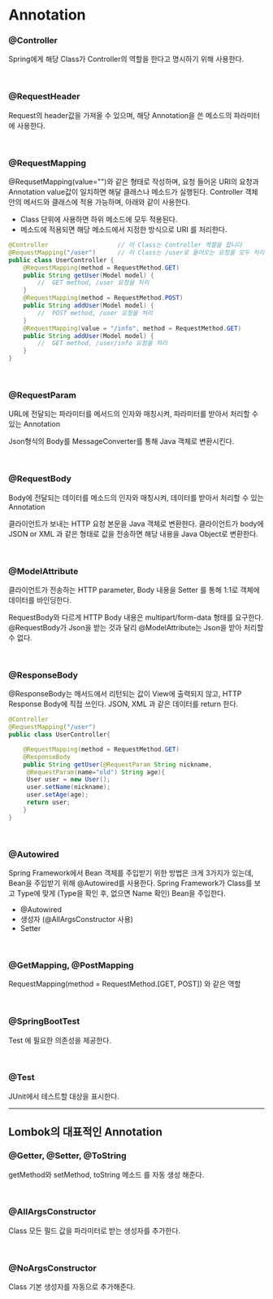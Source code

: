 # Annotation

### @Controller

Spring에게 해당 Class가 Controller의 역할을 한다고 명시하기 위해 사용한다.

<br>

### @RequestHeader

Request의 header값을 가져올 수 있으며, 해당 Annotation을 쓴 메소드의 파라미터에 사용한다.

<br>

### @RequestMapping

@RequsetMapping(value="")와 같은 형태로 작성하며, 요청 들어온 URI의 요청과 Annotation value값이 일치하면 해달 클래스나 메소드가 실행된다. Controller 객체 안의 메서드와 클래스에 적용 가능하며, 아래와 같이 사용한다.

- Class 단위에 사용하면 하위 메소드에 모두 적용된다.
- 메소드에 적용되면 해당 메소드에서 지정한 방식으로 URI 를 처리한다.


```java
@Controller                   // 이 Class는 Controller 역할을 합니다  
@RequestMapping("/user")      // 이 Class는 /user로 들어오는 요청을 모두 처리합니다.  
public class UserController {  
    @RequestMapping(method = RequestMethod.GET)  
    public String getUser(Model model) {  
        //  GET method, /user 요청을 처리  
    }  
    @RequestMapping(method = RequestMethod.POST)  
    public String addUser(Model model) {  
        //  POST method, /user 요청을 처리  
    }  
    @RequestMapping(value = "/info", method = RequestMethod.GET)  
    public String addUser(Model model) {  
        //  GET method, /user/info 요청을 처리  
    }  
}
```

<br>

### @RequestParam

URL에 전달되는 파라미터를 메서드의 인자와 매칭시켜, 파라미터를 받아서 처리할 수 있는 Annotation

Json형식의 Body를 MessageConverter를 통해 Java 객체로 변환시킨다.

<br>

### @RequestBody

Body에 전달되는 데이터를 메소드의 인자와 매칭시켜, 데이터를 받아서 처리할 수 있는 Annotation

클라이언트가 보내는 HTTP 요청 본문을 Java 객체로 변환한다. 클라이언트가 body에 JSON or XML 과 같은 형태로 값을 전송하면 해당 내용을 Java Object로 변환한다.

<br>

### @ModelAttribute

클라이언트가 전송하는 HTTP parameter, Body 내용을 Setter 를 통해 1:1로 객체에 데이터를 바인딩한다.

RequestBody와 다르게 HTTP Body 내용은 multipart/form-data 형태를 요구한다.  @RequestBody가 Json을 받는 것과 달리 @ModelAttribute는 Json을 받아 처리할 수 없다.

<br>

### @ResponseBody

@ResponseBody는 메서드에서 리턴되는 값이 View에 출력되지 않고, HTTP Response Body에 직접 쓰인다. JSON, XML 과 같은 데이터를 return 한다.

```java
@Controller
@RequestMapping("/user")
public class UserController{

	@RequestMapping(method = RequestMethod.GET)
	@ResponseBody
	public String getUser(@RequestParam String nickname,
	 @RequestParam(name="old") String age){
	 User user = new User();
	 user.setName(nickname);
	 user.setAge(age);
	 return user;
	}
}
```

<br>

### @Autowired

Spring Framework에서 Bean 객체를 주입받기 위한 방법은 크게 3가지가 있는데, Bean을 주입받기 위해 @Autowired를 사용한다. Spring Framework가 Class를 보고 Type에 맞게 (Type을 확인 후, 없으면 Name 확인) Bean을 주입한다.

- @Autowired
- 생성자 (@AllArgsConstructor 사용)
- Setter

<br>

### @GetMapping, @PostMapping

RequestMapping(method = RequestMethod.[GET, POST]) 와 같은 역할

<br>

### @SpringBootTest

Test 에 필요한 의존성을 제공한다.

<br>

### @Test

JUnit에서 테스트할 대상을 표시한다.

---

## Lombok의 대표적인 Annotation


### @Getter, @Setter, @ToString

getMethod와 setMethod, toString 메소드 를 자동 생성 해준다.

<br>

### @AllArgsConstructor

Class 모든 필드 값을 파라미터로 받는 생성자를 추가한다.

<br>

### @NoArgsConstructor

Class 기본 생성자를 자동으로 추가해준다.



